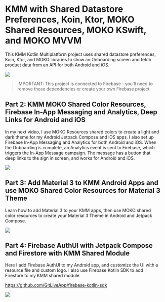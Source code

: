 # KMM with Shared Datastore Preferences, Koin, Ktor, MOKO Shared Resources, MOKO KSwift, and MOKO MVVM

This KMM Kotlin Multiplatform project uses shared datastore preferences, Koin, Ktor, and MOKO
libraries to show an Onboarding screen and fetch product data from an API for both Android and iOS.

<a href="https://www.youtube.com/watch?v=QztfvKcvIrs" target="_blank"><img src="https://img.youtube.com/vi/QztfvKcvIrs/0.jpg"></a>

> IMPORTANT: This project is connected to Firebase - you'll need to remove those dependencies
> or create your own Firebase project.

## Part 2: KMM MOKO Shared Color Resources, Firebase In-App Messaging and Analytics, Deep Links for Android and iOS

In my next video, I use MOKO Resources shared colors to create a light and dark theme for my Android
Jetpack Compose and iOS apps. I also set up Firebase In-App Messaging and Analytics for both Android
and iOS. When the Onboarding is complete, an Analytics event is sent to Firebase, which triggers the
In-App Message campaign. The message has a button that deep links to the sign in screen, and works
for Android and iOS.

<a href="https://www.youtube.com/watch?v=6B8jU-nsE6c" target="_blank"><img src="https://img.youtube.com/vi/6B8jU-nsE6c/0.jpg"></a>

## Part 3: Add Material 3 to KMM Android Apps and use MOKO Shared Color Resources for Material 3 Theme

Learn how to add Material 3 to your KMM apps, then use MOKO shared color resources to create your
Material 3 Theme in Android and Jetpack Compose.

<a href="https://www.youtube.com/watch?v=ZEz7duv_Vek" target="_blank"><img src="https://img.youtube.com/vi/ZEz7duv_Vek/0.jpg"></a>

## Part 4: Firebase AuthUI with Jetpack Compose and Firestore with KMM Shared Module

Here I add Firebase AuthUI to my Android app, and customize the UI with a resource file and custom
logo. I also use Firebase Kotlin SDK to add Firestore to my KMM shared module.

https://github.com/GitLiveApp/firebase-kotlin-sdk

<a href="https://www.youtube.com/watch?v=_Z-iU_9xVd0" target="_blank"><img src="https://img.youtube.com/vi/_Z-iU_9xVd0/0.jpg"></a>

